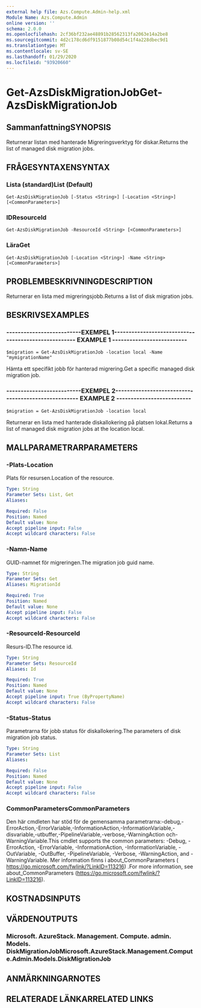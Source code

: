 ```yaml
---
external help file: Azs.Compute.Admin-help.xml
Module Name: Azs.Compute.Admin
online version: ''
schema: 2.0.0
ms.openlocfilehash: 2cf36bf232ae48891b28562313fa2063e14a2be8
ms.sourcegitcommit: 4d2c178cd6df9151877b08d54c1f4a228dbec9d1
ms.translationtype: MT
ms.contentlocale: sv-SE
ms.lasthandoff: 01/29/2020
ms.locfileid: "93920660"
---
```

# <span data-ttu-id="426bd-101">Get-AzsDiskMigrationJob</span><span class="sxs-lookup"><span data-stu-id="426bd-101">Get-AzsDiskMigrationJob</span></span>

## <span data-ttu-id="426bd-102">Sammanfattning</span><span class="sxs-lookup"><span data-stu-id="426bd-102">SYNOPSIS</span></span>
<span data-ttu-id="426bd-103">Returnerar listan med hanterade Migreringsverktyg för diskar.</span><span class="sxs-lookup"><span data-stu-id="426bd-103">Returns the list of managed disk migration jobs.</span></span>

## <span data-ttu-id="426bd-104">FRÅGESYNTAXEN</span><span class="sxs-lookup"><span data-stu-id="426bd-104">SYNTAX</span></span>

### <span data-ttu-id="426bd-105">Lista (standard)</span><span class="sxs-lookup"><span data-stu-id="426bd-105">List (Default)</span></span>
```
Get-AzsDiskMigrationJob [-Status <String>] [-Location <String>] [<CommonParameters>]
```

### <span data-ttu-id="426bd-106">ID</span><span class="sxs-lookup"><span data-stu-id="426bd-106">ResourceId</span></span>
```
Get-AzsDiskMigrationJob -ResourceId <String> [<CommonParameters>]
```

### <span data-ttu-id="426bd-107">Lära</span><span class="sxs-lookup"><span data-stu-id="426bd-107">Get</span></span>
```
Get-AzsDiskMigrationJob [-Location <String>] -Name <String> [<CommonParameters>]
```

## <span data-ttu-id="426bd-108">PROBLEMBESKRIVNING</span><span class="sxs-lookup"><span data-stu-id="426bd-108">DESCRIPTION</span></span>
<span data-ttu-id="426bd-109">Returnerar en lista med migreringsjobb.</span><span class="sxs-lookup"><span data-stu-id="426bd-109">Returns a list of disk migration jobs.</span></span>

## <span data-ttu-id="426bd-110">BESKRIVS</span><span class="sxs-lookup"><span data-stu-id="426bd-110">EXAMPLES</span></span>

### <span data-ttu-id="426bd-111">--------------------------EXEMPEL 1--------------------------</span><span class="sxs-lookup"><span data-stu-id="426bd-111">-------------------------- EXAMPLE 1 --------------------------</span></span>
```
$migration = Get-AzsDiskMigrationJob -location local -Name "mymigrationName"
```

<span data-ttu-id="426bd-112">Hämta ett specifikt jobb för hanterad migrering.</span><span class="sxs-lookup"><span data-stu-id="426bd-112">Get a specific managed disk migration job.</span></span>

### <span data-ttu-id="426bd-113">--------------------------EXEMPEL 2--------------------------</span><span class="sxs-lookup"><span data-stu-id="426bd-113">-------------------------- EXAMPLE 2 --------------------------</span></span>
```
$migration = Get-AzsDiskMigrationJob -location local
```

<span data-ttu-id="426bd-114">Returnerar en lista med hanterade diskallokering på platsen lokal.</span><span class="sxs-lookup"><span data-stu-id="426bd-114">Returns a list of managed disk migration jobs at the location local.</span></span>

## <span data-ttu-id="426bd-115">MALLPARAMETRAR</span><span class="sxs-lookup"><span data-stu-id="426bd-115">PARAMETERS</span></span>

### <span data-ttu-id="426bd-116">-Plats</span><span class="sxs-lookup"><span data-stu-id="426bd-116">-Location</span></span>
<span data-ttu-id="426bd-117">Plats för resursen.</span><span class="sxs-lookup"><span data-stu-id="426bd-117">Location of the resource.</span></span>

```yaml
Type: String
Parameter Sets: List, Get
Aliases: 

Required: False
Position: Named
Default value: None
Accept pipeline input: False
Accept wildcard characters: False
```

### <span data-ttu-id="426bd-118">-Namn</span><span class="sxs-lookup"><span data-stu-id="426bd-118">-Name</span></span>
<span data-ttu-id="426bd-119">GUID-namnet för migreringen.</span><span class="sxs-lookup"><span data-stu-id="426bd-119">The migration job guid name.</span></span>

```yaml
Type: String
Parameter Sets: Get
Aliases: MigrationId

Required: True
Position: Named
Default value: None
Accept pipeline input: False
Accept wildcard characters: False
```

### <span data-ttu-id="426bd-120">-ResourceId</span><span class="sxs-lookup"><span data-stu-id="426bd-120">-ResourceId</span></span>
<span data-ttu-id="426bd-121">Resurs-ID.</span><span class="sxs-lookup"><span data-stu-id="426bd-121">The resource id.</span></span>

```yaml
Type: String
Parameter Sets: ResourceId
Aliases: Id

Required: True
Position: Named
Default value: None
Accept pipeline input: True (ByPropertyName)
Accept wildcard characters: False
```

### <span data-ttu-id="426bd-122">-Status</span><span class="sxs-lookup"><span data-stu-id="426bd-122">-Status</span></span>
<span data-ttu-id="426bd-123">Parametrarna för jobb status för diskallokering.</span><span class="sxs-lookup"><span data-stu-id="426bd-123">The parameters of disk migration job status.</span></span>

```yaml
Type: String
Parameter Sets: List
Aliases: 

Required: False
Position: Named
Default value: None
Accept pipeline input: False
Accept wildcard characters: False
```

### <span data-ttu-id="426bd-124">CommonParameters</span><span class="sxs-lookup"><span data-stu-id="426bd-124">CommonParameters</span></span>
<span data-ttu-id="426bd-125">Den här cmdleten har stöd för de gemensamma parametrarna:-debug,-ErrorAction,-ErrorVariable,-InformationAction,-InformationVariable,-disvariable,-utbuffer,-PipelineVariable,-verbose,-WarningAction och-WarningVariable.</span><span class="sxs-lookup"><span data-stu-id="426bd-125">This cmdlet supports the common parameters: -Debug, -ErrorAction, -ErrorVariable, -InformationAction, -InformationVariable, -OutVariable, -OutBuffer, -PipelineVariable, -Verbose, -WarningAction, and -WarningVariable.</span></span> <span data-ttu-id="426bd-126">Mer information finns i about_CommonParameters ( https://go.microsoft.com/fwlink/?LinkID=113216) .</span><span class="sxs-lookup"><span data-stu-id="426bd-126">For more information, see about_CommonParameters (https://go.microsoft.com/fwlink/?LinkID=113216).</span></span>

## <span data-ttu-id="426bd-127">KOSTNADS</span><span class="sxs-lookup"><span data-stu-id="426bd-127">INPUTS</span></span>

## <span data-ttu-id="426bd-128">VÄRDEN</span><span class="sxs-lookup"><span data-stu-id="426bd-128">OUTPUTS</span></span>

### <span data-ttu-id="426bd-129">Microsoft. AzureStack. Management. Compute. admin. Models. DiskMigrationJob</span><span class="sxs-lookup"><span data-stu-id="426bd-129">Microsoft.AzureStack.Management.Compute.Admin.Models.DiskMigrationJob</span></span>

## <span data-ttu-id="426bd-130">ANMÄRKNINGAR</span><span class="sxs-lookup"><span data-stu-id="426bd-130">NOTES</span></span>

## <span data-ttu-id="426bd-131">RELATERADE LÄNKAR</span><span class="sxs-lookup"><span data-stu-id="426bd-131">RELATED LINKS</span></span>

